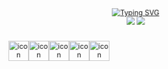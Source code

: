 <div align="center">
<div>
<a href="https://git.io/typing-svg"><img src="https://readme-typing-svg.herokuapp.com?font=Fira+Code&size=24&duration=2000&pause=500&color=F7CB00&width=100&lines=fsvboas" alt="Typing SVG" /></a>
</div>

<div>
<a href="https://www.linkedin.com/in/fsvboas/"><img src="https://img.shields.io/badge/LinkedIn-0077B5?style=for-the-badge&logo=linkedin&logoColor=white" /></a>
<a href="mailto: fsvboas.dev@gmail.com"><img src="https://img.shields.io/badge/Gmail-D14836?style=for-the-badge&logo=gmail&logoColor=white"/></a>
</div>

  ##
  
<div style="display: flex; align-items: flex-start;">
  <img src="https://seeklogo.com/images/N/next-js-icon-logo-EE302D5DBD-seeklogo.com.png" alt="icon" width="40" height="40" />
  <img src="https://www.svgrepo.com/show/374032/reactjs.svg" alt="icon" width="40" height="40" />
  <img src="https://www.svgrepo.com/show/349540/typescript.svg" alt="icon" width="40" height="40" />
  <img src="https://www.svgrepo.com/show/354431/tailwindcss-icon.svg" alt="icon" width="40" height="40" />
  <img src="https://miro.medium.com/v2/resize:fit:1400/1*elhu-42TzQEdsFjKDbQhhA.png" alt="icon" width="40" height="40" />
</div>
